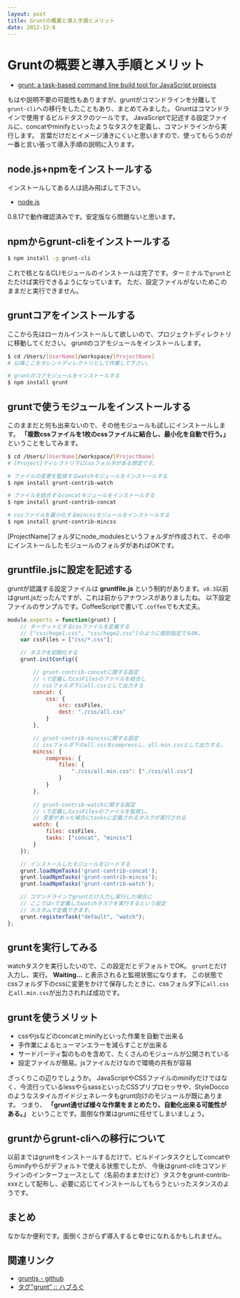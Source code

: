 ```yaml
---
layout: post
title: Gruntの概要と導入手順とメリット
date: 2012-12-8
---
```


# Gruntの概要と導入手順とメリット

- [grunt: a task-based command line build tool for JavaScript projects](http://gruntjs.com/)

もはや説明不要の可能性もありますが、gruntがコマンドラインを分離して`grunt-cli`への移行をしたこともあり、まとめてみました。
Gruntはコマンドラインで使用するビルドタスクのツールです。
JavaScriptで記述する設定ファイルに、concatやminifyといったようなタスクを定義し、コマンドラインから実行します。
言葉だけだとイメージ湧きにくいと思いますので、使ってもらうのが一番と言い張って導入手順の説明に入ります。

## node.js+npmをインストールする

インストールしてある人は読み飛ばして下さい。

- [node.js](http://nodejs.org)

0.8.17で動作確認済みです。安定版なら問題ないと思います。

## npmからgrunt-cliをインストールする

```bash
$ npm install -g grunt-cli
```

これで核となるCLIモジュールのインストールは完了です。ターミナルで`grunt`とたたけば実行できるようになっています。
ただ、設定ファイルがないためこのままだと実行できません。

## gruntコアをインストールする

ここから先はローカルインストールして欲しいので、プロジェクトディレクトリに移動してください。
gruntのコアモジュールをインストールします。

```bash
$ cd /Users/[UserName]/workspace/[ProjectName]
# 以降ここをカレントディレクトリとして作業して下さい。

# gruntのコアモジュールをインストールする
$ npm install grunt
```

## gruntで使うモジュールをインストールする

このままだと何も出来ないので、その他モジュールも試しにインストールします。
**「複数cssファイルを1枚のcssファイルに結合し、最小化を自動で行う。」** ということをしてみます。

```bash
$ cd /Users/[UserName]/workspace/[ProjectName]
# [Project]ディレクトリ下にcssフォルダがある想定です。

# ファイルの変更を監視するwatchモジュールをインストールする
$ npm install grunt-contrib-watch

# ファイルを結合するconcatモジュールをインストールする
$ npm install grunt-contrib-concat

# cssファイルを最小化するmincssモジュールをインストールする
$ npm install grunt-contrib-mincss
```

[ProjectName]フォルダにnode_modulesというフォルダが作成されて、その中にインストールしたモジュールのフォルダがあればOKです。

## gruntfile.jsに設定を記述する

gruntが認識する設定ファイルは **gruntfile.js** という制約があります。`v0.3`以前はgrunt.jsだったんですが、これは前からアナウンスがありましたね。
以下設定ファイルのサンプルです。CoffeeScriptで書いて`.coffee`でも大丈夫。

```js
module.exports = function(grunt) {
    // ターゲットとするcssファイルを定義する
    // ["css/hoge1.css", "css/hoge2.css"]のように個別指定でもOK。
    var cssFiles = ["css/*.css"];

    // タスクを初期化する
    grunt.initConfig({

        // grunt-contrib-concatに関する設定
        // ↑で定義したcssFilesのファイルを結合し
        // cssフォルダ下にall.cssとして出力する
        concat: {
            css: {
                src: cssFiles,
                dest: "./css/all.css"
            }
        },

        // grunt-contrib-mincssに関する設定
        // cssフォルダ下のall.cssをcompressし、all.min.cssとして出力する。  
        mincss: {
            compress: {
                files: {
                    "./css/all.min.css": ["./css/all.css"]
                }
            }
        },
        
        // grunt-contrib-watchに関する設定
        // ↑で定義したcssFilesのファイルを監視し、
        // 変更があった場合にtasksに定義されるタスクが実行される
        watch: {
            files: cssFiles,
            tasks: ["concat", "mincss"]
        }
    });

    // インストールしたモジュールをロードする
    grunt.loadNpmTasks('grunt-contrib-concat');
    grunt.loadNpmTasks('grunt-contrib-mincss');
    grunt.loadNpmTasks('grunt-contrib-watch');

    // コマンドラインでgruntだけ入力し実行した場合に
    // ここでは↑で定義したwatchタスクを実行するという設定
    // カスタムで定義できます。
    grunt.registerTask("default", "watch");
};
```

## gruntを実行してみる

watchタスクを実行したいので、この設定だとデフォルトでOK。
`grunt`とだけ入力し、実行。 **Waiting...** と表示されると監視状態になります。
この状態でcssフォルダ下のcssに変更をかけて保存したときに、cssフォルダ下に`all.css`と`all.min.css`が出力されれば成功です。

## gruntを使うメリット

- cssやjsなどのconcatとminifyといった作業を自動で出来る
- 手作業によるヒューマンエラーを減らすことが出来る
- サードパーティ製のものを含めて、たくさんのモジュールが公開されている
- 設定ファイルが簡易。jsファイルだけなので環境の共有が容易

ざっくりこの辺りでしょうか。
JavaScriptやCSSファイルのminifyだけではなく、今流行っているlessやらsassといったCSSプリプロセッサや、StyleDoccoのようなスタイルガイドジェネレータもgrunt向けのモジュールが既にあります。
つまり、 **「grunt通せば様々な作業をまとめたり、自動化出来る可能性がある。」** ということです。面倒な作業はgruntに任せてしまいましょう。

## gruntからgrunt-cliへの移行について

以前まではgruntをインストールするだけで、ビルドインタスクとしてconcatやらminifyやらがデフォルトで使える状態でしたが、
今後はgrunt-cliをコマンドラインのインターフェースとして（名前のままだけど）タスクをgrunt-contrib-xxxとして配布し、必要に応じてインストールしてもらうといったスタンスのようです。

## まとめ

なかなか便利です。面倒くさがらず導入すると幸せになれるかもしれません。

## 関連リンク

- [gruntjs - github](http://github.com/gruntjs/)
- [タグ"grunt" :: ハブろぐ](http://havelog.ayumusato.com/tag/Grunt/)